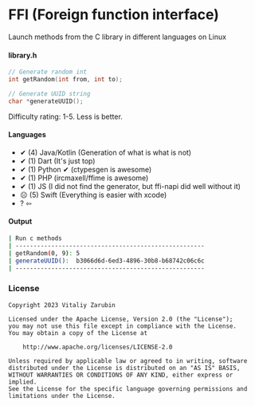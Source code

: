 FFI (Foreign function interface)
===================

Launch methods from the C library in different languages on Linux

#### library.h

```c
// Generate random int
int getRandom(int from, int to);

// Generate UUID string
char *generateUUID();
```

Difficulty rating: 1-5. Less is better.

#### Languages

* ✔ (4) Java/Kotlin (Generation of what is what is not)
* ✔ (1) Dart (It's just top)
* ✔ (1) Python ✔ (ctypesgen is awesome)
* ✔ (1) PHP (ircmaxell/ffime is awesome)
* ✔ (1) JS (I did not find the generator, but ffi-napi did well without it)
* ☹ (5) Swift (Everything is easier with xcode)
* ? ⇦

#### Output

```bash
| Run c methods
| -----------------------------------------------------
| getRandom(0, 9): 5
| generateUUID():  b3066d6d-6ed3-4896-30b8-b68742c06c6c
| -----------------------------------------------------
```

### License

```
Copyright 2023 Vitaliy Zarubin

Licensed under the Apache License, Version 2.0 (the "License");
you may not use this file except in compliance with the License.
You may obtain a copy of the License at

    http://www.apache.org/licenses/LICENSE-2.0

Unless required by applicable law or agreed to in writing, software
distributed under the License is distributed on an "AS IS" BASIS,
WITHOUT WARRANTIES OR CONDITIONS OF ANY KIND, either express or implied.
See the License for the specific language governing permissions and
limitations under the License.
```
